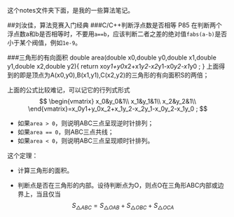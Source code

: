 这个notes文件夹下面，是我的一些算法笔记。

##刘汝佳，算法竞赛入门经典
###C/C++判断浮点数是否相等
P85 在判断两个浮点数a和b是否相等时，不要用`a==b`，应该判断二者之差的绝对值`fabs(a-b)`是否小于某个阀值，例如`1e-9`。

###三角形的有向面积
	double area(double x0,double y0,double x1,double y1,double x2,double y2){
	    return xo*y1+y0*x2+x1*y2-x2*y1-x0*y2-x1*y0 ;
	}
上面得到的即是顶点为A(x0,y0),B(x1,y1),C(x2,y2)的三角形的有向面积S的两倍；

上面的公式比较难记，可以记它的行列式形式  
$$
\begin{vmatrix}
x_0&y_0&1\\
x_1&y_1&1\\
x_2&y_2&1\\
\end{vmatrix}=x_0y1+y_0x_2+x_1y_2-x_2y_1-x_0y_2-x_1y_0 ;
$$

* 如果`area > 0`，则说明ABC三点呈现逆时针排列；
* 如果`area == 0`，则ABC三点共线；
* 如果`area < 0`，则说明ABC三点呈现顺时针排列。

这个定理：

* 计算三角形的面积。

* 判断点是否在三角形的内部。设待判断点为O，则点O在三角形ABC内部或边界上，当且仅当  
	$$S_{\bigtriangleup ABC}=S_{\bigtriangleup OAB}+S_{\bigtriangleup OBC}+S_{\bigtriangleup OCA}$$


